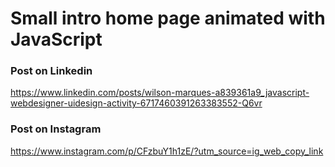 # Small intro home page animated with JavaScript

### Post on Linkedin
https://www.linkedin.com/posts/wilson-marques-a839361a9_javascript-webdesigner-uidesign-activity-6717460391263383552-Q6vr

### Post on Instagram
https://www.instagram.com/p/CFzbuY1h1zE/?utm_source=ig_web_copy_link


